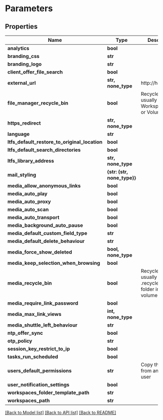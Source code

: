 # Parameters


## Properties

Name | Type | Description | Notes
------------ | ------------- | ------------- | -------------
**analytics** | **bool** |  | [optional] 
**branding_css** | **str** |  | [optional] 
**branding_logo** | **str** |  | [optional] 
**client_offer_file_search** | **bool** |  | [optional] 
**external_url** | **str, none_type** | http://host/ | [optional] 
**file_manager_recycle_bin** | **bool** | Recycle bins are usually either in Workspace/Share or Volume folder | [optional] 
**https_redirect** | **str, none_type** |  | [optional] 
**language** | **str** |  | [optional] 
**ltfs_default_restore_to_original_location** | **bool** |  | [optional] 
**ltfs_default_search_directories** | **bool** |  | [optional] 
**ltfs_library_address** | **str, none_type** |  | [optional] 
**mail_styling** | **{str: (str, none_type)}** |  | [optional] 
**media_allow_anonymous_links** | **bool** |  | [optional] 
**media_auto_play** | **bool** |  | [optional] 
**media_auto_proxy** | **bool** |  | [optional] 
**media_auto_scan** | **bool** |  | [optional] 
**media_auto_transport** | **bool** |  | [optional] 
**media_background_auto_pause** | **bool** |  | [optional] 
**media_default_custom_field_type** | **str** |  | [optional] 
**media_default_delete_behaviour** | **str** |  | [optional] 
**media_force_show_deleted** | **bool, none_type** |  | [optional] 
**media_keep_selection_when_browsing** | **bool** |  | [optional] 
**media_recycle_bin** | **bool** | Recycle bin is usually in the .recycle-bin folder in the volume root | [optional] 
**media_require_link_password** | **bool** |  | [optional] 
**media_max_link_views** | **int, none_type** |  | [optional] 
**media_shuttle_left_behaviour** | **str** |  | [optional] 
**ntp_offer_sync** | **bool** |  | [optional] 
**otp_policy** | **str** |  | [optional] 
**session_key_restrict_to_ip** | **bool** |  | [optional] 
**tasks_run_scheduled** | **bool** |  | [optional] 
**users_default_permissions** | **str** | Copy this value from an existing user | [optional] 
**user_notification_settings** | **bool** |  | [optional] 
**workspaces_folder_template_path** | **str** |  | [optional] 
**workspaces_path** | **str** |  | [optional] 

[[Back to Model list]](../#documentation-for-models) [[Back to API list]](../#documentation-for-api-endpoints) [[Back to README]](../)


